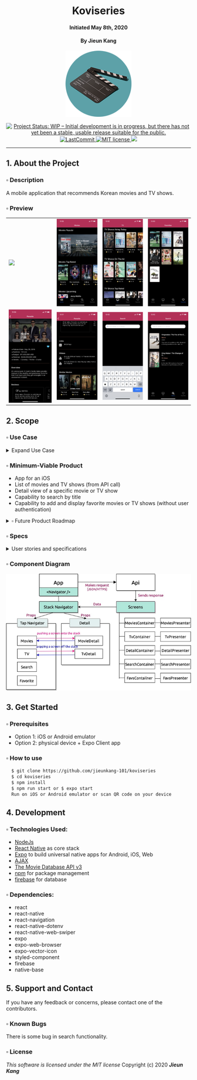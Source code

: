 <h1 align="center">
  Koviseries 
</h1> 
<h4 align="center">
  Initiated May 8th, 2020
</h4>
<h4 align="center">
  By Jieun Kang
</h4>
<p align="center">
  <img src="./assets/icon.png" width="180px" />
</p>

<p align="center">
  <a href="https://www.repostatus.org/#wip">
    <img alt="Project Status: WIP – Initial development is in progress, but there has not yet been a stable, usable release suitable for the public." src="https://www.repostatus.org/badges/latest/wip.svg">
  </a>
  <a href="#/koviseries/commits/master">
    <img alt="LastCommit" src="https://img.shields.io/github/last-commit/jieunkang-101/koviseries">
  </a>
  <a href="https://lbesson.mit-license.org/">
    <img alt="MIT license" src="https://img.shields.io/badge/License-MIT-orange.svg">
  </a>
  <a href="https://linkedin.com/in/jieun--kang">
    <img src="https://img.shields.io/badge/-LinkedIn-linkedin.svg?style=flat&logo=linkedin&colorB=0077b5">
  </a>
</p>

---

## 1. About the Project

### ▫︎ Description
A mobile application that recommends Korean movies and TV shows.

### ▫︎ Preview
<table>
  <tr>
    <td><img src="./assets/screenshots/koviseries-screenshot.gif" width="200px" /></td>
    <td><img src="./assets/screenshots/movieScreen.PNG" width="200px" /></td>
    <td><img src="./assets/screenshots/tvScreen.PNG" width="200px" /></td>
    <td><img src="./assets/screenshots/favorites.PNG" width="200px" /></td>
  </tr>
  <tr>
    <td><img src="./assets/screenshots/detail1.PNG" width="200px" /></td>
    <td><img src="./assets/screenshots/detail2.PNG" width="200px" /></td>
    <td><img src="./assets/screenshots/serach.PNG" width="200px" /></td>
    <td><img src="./assets/screenshots/searchResult.PNG" width="200px" /></td>
  </tr>
</table>


## 2. Scope

### ▫︎ Use Case
<details>
<summary>Expand Use Case</summary>

The users of this app will be those who are interested in Korean movies and TV shows but are uncomfortable to search with a specific query. Users don’t need to search using filters on existing massive movie applications. I think there are more and more people interested in Korean movies and TV shows these days, but there is not enough app to provide information about them. This application will be focused on that need.

The product will be able to display movies and TV shows that are now playing, popular, upcoming, top-rated, and offer the detail page of each movie or TV show.

The product will offer search functionality and users can mark as a favorite movie or TV show and see them on their favorite list.

</details>

### ▫︎ Minimum-Viable Product
* App for an iOS
* List of movies and TV shows (from API call)
* Detail view of a specific movie or TV show
* Capability to search by title
* Capability to add and display favorite movies or TV shows (without user authentication)

<details>
<summary>▫︎ Future Product Roadmap</summary>

* User registration (database storage)
* User login/sign-out (with database authentication)
* Capability to mark as favorite movie or TV show to the user’s favorite list 
* Capability to rate of a certain movie or TV show
* CRUD functionality for a user’s review
* Capability to display a list of casts in Movie’s detail view and display a detail view of a certain actor
* Capability to display a list of similar movies 
* Capability to search by actor name
* Capability to edit a user’s profile (database storage)
* User authorization (admin)
* Capability to manage movies, TV shows and reviews by admin

</details>  

### ▫︎ Specs
<details>
  <summary>User stories and specifications</summary>

  * As a User, I want to see lists of movies and tv shows. 
  * As a User, I want to be able to click on a movie or TV show to see its detail page.
  * As a User, I want to search for movies or a TV shows by title.
  * As a User, I want to mark as a favorite movie or TV show. 
  * As a User, I want to see list of my favorite movies and TV shows.

</details>  

### ▫︎ Component Diagram 
  <img src="./assets/diagram.jpg" alt="Application Component Tree" width= "640px" /> 

## 3. Get Started  

### ▫︎ Prerequisites
  * Option 1: iOS or Android emulator
  * Option 2: physical device + Expo Client app

### ▫︎ How to use
```
  $ git clone https://github.com/jieunkang-101/koviseries
  $ cd koviseries
  $ npm install  
  $ npm run start or $ expo start
  Run on iOS or Android emulator or scan QR code on your device
```

## 4. Development

### ▫︎ Technologies Used:
  * [NodeJs](https://nodejs.org/en/)
  * [React Native](https://reactnative.dev/) as core stack
  * [Expo](https://expo.io/) to build universal native apps for Android, iOS, Web
  * [AJAX](https://en.wikipedia.org/wiki/Ajax_(programming))
  * [The Movie Database API v3](https://developers.themoviedb.org/3/getting-started/introduction)
  * [npm](https://www.npmjs.com/) for package management
  * [firebase](https://firebase.google.com/) for database

### ▫︎ Dependencies:
  * react
  * react-native
  * react-navigation
  * react-native-dotenv
  * react-native-web-swiper
  * expo
  * expo-web-browser
  * expo-vector-icon
  * styled-component
  * firebase
  * native-base

## 5. Support and Contact

If you have any feedback or concerns, please contact one of the contributors.

### ▫︎  Known Bugs
There is some bug in search functionality.

### ▫︎ License
*This software is licensed under the MIT license*
Copyright (c) 2020 **_Jieun Kang_**